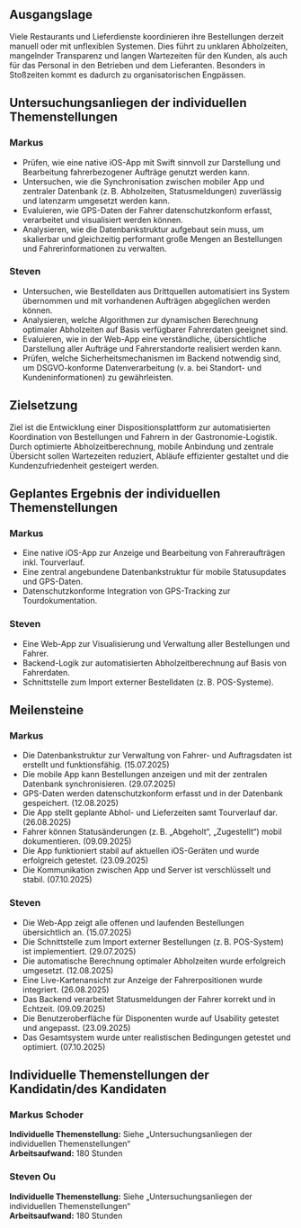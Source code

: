 
## Ausgangslage

Viele Restaurants und Lieferdienste koordinieren ihre Bestellungen derzeit manuell oder mit unflexiblen Systemen. Dies
führt zu unklaren Abholzeiten, mangelnder Transparenz und langen Wartezeiten für den Kunden, als auch für das Personal in den Betrieben und dem Lieferanten. Besonders in Stoßzeiten kommt es dadurch zu organisatorischen Engpässen.

## Untersuchungsanliegen der individuellen Themenstellungen

### Markus

- Prüfen, wie eine native iOS-App mit Swift sinnvoll zur Darstellung und Bearbeitung fahrerbezogener Aufträge genutzt werden kann.
- Untersuchen, wie die Synchronisation zwischen mobiler App und zentraler Datenbank (z. B. Abholzeiten, Statusmeldungen) zuverlässig und latenzarm umgesetzt werden kann.
- Evaluieren, wie GPS-Daten der Fahrer datenschutzkonform erfasst, verarbeitet und visualisiert werden können.
- Analysieren, wie die Datenbankstruktur aufgebaut sein muss, um skalierbar und gleichzeitig performant große Mengen an Bestellungen und Fahrerinformationen zu verwalten.

### Steven

- Untersuchen, wie Bestelldaten aus Drittquellen automatisiert ins System übernommen und mit vorhandenen Aufträgen abgeglichen werden können.
- Analysieren, welche Algorithmen zur dynamischen Berechnung optimaler Abholzeiten auf Basis verfügbarer Fahrerdaten geeignet sind.
- Evaluieren, wie in der Web-App eine verständliche, übersichtliche Darstellung aller Aufträge und Fahrerstandorte realisiert werden kann.
- Prüfen, welche Sicherheitsmechanismen im Backend notwendig sind, um DSGVO-konforme Datenverarbeitung (v. a. bei Standort- und Kundeninformationen) zu gewährleisten.


## Zielsetzung

Ziel ist die Entwicklung einer Dispositionsplattform zur automatisierten Koordination von Bestellungen und Fahrern in der Gastronomie-Logistik. Durch optimierte Abholzeitberechnung, mobile Anbindung und zentrale Übersicht sollen Wartezeiten reduziert, Abläufe effizienter gestaltet und die Kundenzufriedenheit gesteigert werden.

## Geplantes Ergebnis der individuellen Themenstellungen

### Markus

- Eine native iOS-App zur Anzeige und Bearbeitung von Fahreraufträgen inkl. Tourverlauf.
- Eine zentral angebundene Datenbankstruktur für mobile Statusupdates und GPS-Daten.
- Datenschutzkonforme Integration von GPS-Tracking zur Tourdokumentation.

### Steven

- Eine Web-App zur Visualisierung und Verwaltung aller Bestellungen und Fahrer.
- Backend-Logik zur automatisierten Abholzeitberechnung auf Basis von Fahrerdaten.
- Schnittstelle zum Import externer Bestelldaten (z. B. POS-Systeme).

## Meilensteine

### Markus

- Die Datenbankstruktur zur Verwaltung von Fahrer- und Auftragsdaten ist erstellt und funktionsfähig. (15.07.2025)
- Die mobile App kann Bestellungen anzeigen und mit der zentralen Datenbank synchronisieren. (29.07.2025)
- GPS-Daten werden datenschutzkonform erfasst und in der Datenbank gespeichert. (12.08.2025)
- Die App stellt geplante Abhol- und Lieferzeiten samt Tourverlauf dar. (26.08.2025)
- Fahrer können Statusänderungen (z. B. „Abgeholt“, „Zugestellt“) mobil dokumentieren. (09.09.2025)
- Die App funktioniert stabil auf aktuellen iOS-Geräten und wurde erfolgreich getestet. (23.09.2025)
- Die Kommunikation zwischen App und Server ist verschlüsselt und stabil. (07.10.2025)

### Steven

- Die Web-App zeigt alle offenen und laufenden Bestellungen übersichtlich an. (15.07.2025)
- Die Schnittstelle zum Import externer Bestellungen (z. B. POS-System) ist implementiert. (29.07.2025)
- Die automatische Berechnung optimaler Abholzeiten wurde erfolgreich umgesetzt. (12.08.2025)
- Eine Live-Kartenansicht zur Anzeige der Fahrerpositionen wurde integriert. (26.08.2025)
- Das Backend verarbeitet Statusmeldungen der Fahrer korrekt und in Echtzeit. (09.09.2025)
- Die Benutzeroberfläche für Disponenten wurde auf Usability getestet und angepasst. (23.09.2025)
- Das Gesamtsystem wurde unter realistischen Bedingungen getestet und optimiert. (07.10.2025)

## Individuelle Themenstellungen der Kandidatin/des Kandidaten

### Markus Schoder

**Individuelle Themenstellung:** Siehe „Untersuchungsanliegen der individuellen Themenstellungen“  
**Arbeitsaufwand:** 180 Stunden  

### Steven Ou

**Individuelle Themenstellung:** Siehe „Untersuchungsanliegen der individuellen Themenstellungen“  
**Arbeitsaufwand:** 180 Stunden  